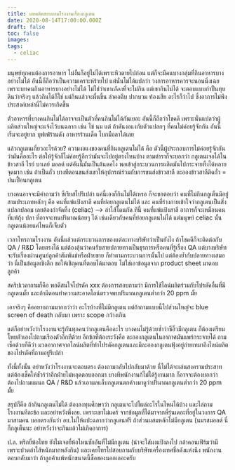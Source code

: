 ```yaml
---
title: แทคติคสอบถามโรงงานเรื่องกลูเตน
date: 2020-08-14T17:00:00.000Z
draft: false
toc: false
images:
tags:
  - celiac
---
```



มนุษย์ทุกคนต้องการอาหาร ไม่งั้นก็อยู่ไม่ได้เพราะหิวตายไปก่อน แต่ก็จะมีคนบางกลุ่มที่กินอาหารบางอย่างไม่ได้ อันนี้ก็ถือว่าเป็นความเคราะห์ร้ายไป แต่นั่นไม่ได้แปลว่า วงการอาหารควรจะนอนนิ่งเฉย เพราะบทคนกินอาหารบางอย่างไม่ได้ ไม่ใช่ว่าเขา*เลือก*ที่จะไม่กิน แต่เขากินไม่ได้ จะตอบแบบกำปั้นทุบดินว่าจริงๆ แล้วกินได้ก็ใช่ แต่กินแล้วจะผื่นขึ้น ลำคอตีบ ปากบวม ท้องเสีย อะไรก็ว่าไป ซึ่งอาการไม่พึงประสงค์เหล่านี่ไม่ควรเกิดขึ้น

ตัวอาหารที่บางคนกินไม่ได้อาจจะเป็นตัวที่คนกินไม่ได้กันเยอะ อันนี้ก็ถือว่าโชคดี เพราะนั่นแปลว่าผู้ผลิตส่วนใหญ่จะแจ้งไว้บนฉลาก เช่น ไข่ นม แต่ ถ้าดันงอแงกับตัวแปลกๆ ที่คนไม่ค่อยรู้จักกัน อันนี้เริ่มจะอยู่ยาก บุฟเฟ่ร้านดัง อาหารร้านเด็ด โบกมือลาได้เลย

แล้วกลูเตนเกี่ยวอะไรด้วย? ความงอแงของคนที่กินกลูเตนไม่ได้ คือ ตัวนี้ผู้ประกอบการไม่ค่อยรู้จักกันว่ามันคืออะไร ต่อให้รู้จักก็ไม่ค่อยรู้อีกว่ามันจะไปอยู่ตรงไหนบ้าง ตามตำราก็จะบอกว่า กลูเตนเจอได้ในข้าวสาลี ไรย์ บาเลย์ มอลต์ แต่อันนี้มันเป็นต้นตอไง พอเข้าสู่กระบวนการผลิตมันไปกระจายทิ้งได้หลายจุดมาก เช่น ถ้าเป็นถั่ว บางทีตอนขนส่งเขาให้อุปกรณ์ร่วมกับการขนส่งข้าวสาลี ละอองข้าวสาลีติดถั่ว = ปนเปื้อนกลูเตน

บางคนอาจจะมีคำถามว่า ซีเรียสไปรึเปล่า แค่นี้เองก็กินไม่ได้เหรอ ก็จะขอตอบว่า คนที่ไม่กินกลูเต็นมีอยู่สามประเภทหลักๆ คือ คนที่แพ้แป้งสาลี คนที่ย่อยกลูเตนไม่ได้ และ คนที่ร่างกายเข้าใจว่ากลูเตนเป็นสิ่งแปลกปลอม เลยต้องกำจัดทิ้ง (celiac) --> ลำไส้โดนกัด ทีนี้ คนที่แพ้แป้งสาลี อาการก็จะเหมือนคนที่แพ้กุ้ง ปลา ที่อาจจะทนปริมาณน้อยๆ ได้ เช่นเดียวกับคนที่ย่อยกลูเตนไม่ได้ แต่มนุษย์ celiac นั้น กลูเตนน้อยแค่ไหนก็เจ็บตัว

เวลาโทรถามโรงงาน อันนี้แล้วแต่กระบวนการของแต่ละทางบริษัทว่าเป็นยังไง ถ้าโชคดีก็จะติดต่อกับ QA / R&D โดยตรงได้ แต่ต้องลุ้นว่าคนรับสายปลายทางเป็นธุรการหรือคนที่รู้เรื่อง QA แต่บางบริษัทจะรับเรื่องผ่านศูนย์ลูกค้าสัมพันธ์หรือฝ่ายขาย ก็ทำตามกระบวนการนั้นไป แต่ต้องย้ำกับปลายทางเสมอว่า นี่เป็นข้อมูลเชิงลึก ขอให้เชิญคนที่ตอบได้มาตอบ ไม่ใช่เอาข้อมูลจาก product sheet มาตอบลูกค้า

สคริปเวลาถามก็คือ พอดีสนใจโปรดัค xxx ต้องการสอบถามว่า มีการใช้ไลน์ผลิตร่วมกับโปรดัคอื่นที่มีกลูเตนมั้ย และถ้ามีตอนทำความสะอาดไลน์ตรวจพบปริมาณกลูเตนต่ำกว่า 20 ppm มั้ย

เอาจริงๆ คืออยากถามมากกว่าว่า อะไรบ้างที่ไม่มีกลูเตน แต่ถ้าถามแบบนี้ไปส่วนใหญ่จะ blue screen of death กลับมา เพราะ scope กว้างเกิน

แต่ก็อย่าหวังว่าโรงงานจะรู้กันทุกคนว่ากลูเตนคืออะไร บางคนไม่รู้ด้วยซ้ำว่าซีอิ๊วมีกลูเตน ก็ต้องเตรียมโพยตัวเองไปถามเรีองตัวอีกทีด้วย อีกข้อที่ต้องระวังคือ ละอองกลูเตนในอากาศมันแพร่กระจายได้ ถามเช็คด้วยก็ดีว่า มวลอากาศจากไลน์ผลิตที่ทำโปรดัคกลูเตนและมีละอองกลูเตนฟุ้งอยู่ถ่ายเทมาถึงไลน์ผลิตของโปรดัคที่ถามอยู่รึเปล่า

ทั้งนี้ทั้งนั้น อย่าหวังว่าโรงงานจะตอบตรง ต้องถามกลับไปกลับมาด้วย นี่ไม่ได้จะเล่นสงครามประสาท แต่ต้องเช็คให้ชัวร์ว่าอีกฝ่ายไม่หลุดตอบออกมา บางทีพนักงานก้ไม่ได้รู้งานมาก ก็อาจจะต้องบอกว่า ต้องไปถามแผนก QA / R&D แล้วเอาผลแล็บกลูเตนตกค้างมาดูว่าปริมาณกลูเตนต่ำกว่า 20 ppm มั้ย

สรุปก็คือ ถ้ากินกลูเตนไม่ได้ ต้องลงทุนศึกษาว่า กลูเตนจะไปโผล่อะไรในไหนได้บ้าง และไล่ถามโรงงานทีละข้อ และอย่าหวังพึ่งอย. เพราะเขาไม่แคร์ จากข้อมูลที่ได้มาจากพี่รุ่นเดอะที่อยู่ในวงการ QA มาสามคน บอกตรงกันว่า อย.ไม่ให้แปะฉลากว่ากลูเตนฟรี ถ้าส่วนผสมหลักไม่มีกลูเตน (นมรสมอลต์ นี่ก็กลูเต็นนะ อย่าหวังว่าจะกินแล้วไม่เกิดอาการ)

ป.ล. พริกยี่ห้อไทย ยังไม่เจอยี่ห้อไหนซักอันที่ไม่มีกลูเตน (น่าจะใส่ผงแป้งลงไป กล้าคอนเฟิร์มว่ามี เพราะปวดลำไส้หนักมากหลังกิน) และเคยโทรไปสอบถามกับบริษัทเครื่องเทศชื่อดังแห่งนึง พนักงานตอบกลับมาว่า ถ้าลูกค้าแพ้หนักขนาดนี้ซื้อของนอกเถอะครับ